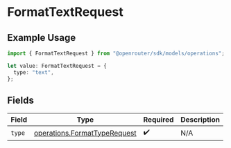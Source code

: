 # FormatTextRequest

## Example Usage

```typescript
import { FormatTextRequest } from "@openrouter/sdk/models/operations";

let value: FormatTextRequest = {
  type: "text",
};
```

## Fields

| Field                                                                        | Type                                                                         | Required                                                                     | Description                                                                  |
| ---------------------------------------------------------------------------- | ---------------------------------------------------------------------------- | ---------------------------------------------------------------------------- | ---------------------------------------------------------------------------- |
| `type`                                                                       | [operations.FormatTypeRequest](../../models/operations/formattyperequest.md) | :heavy_check_mark:                                                           | N/A                                                                          |